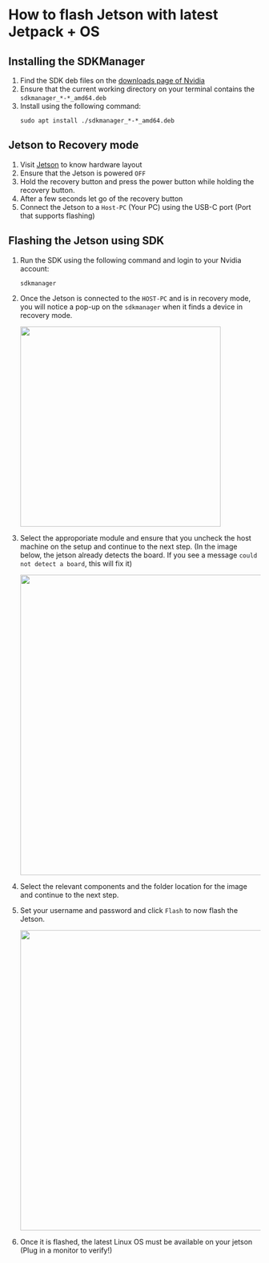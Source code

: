 # How to flash Jetson with latest Jetpack + OS

## Installing the SDKManager
1. Find the SDK deb files on the [downloads page of Nvidia](https://developer.nvidia.com/embedded/downloads)
2. Ensure that the current working directory on your terminal contains the `sdkmanager_*-*_amd64.deb`
3. Install using the following command:
   ```
   sudo apt install ./sdkmanager_*-*_amd64.deb 
   ```
## Jetson to Recovery mode
1. Visit [Jetson](https://developer.nvidia.com/embedded/learn/jetson-agx-orin-devkit-user-guide/developer_kit_layout.html) to know hardware layout
2. Ensure that the Jetson is powered `OFF`
3. Hold the recovery button and press the power button while holding the recovery button.
4. After a few seconds let go of the recovery button
5. Connect the Jetson to a `Host-PC` (Your PC) using the USB-C port (Port that supports flashing)

## Flashing the Jetson using SDK
1. Run the SDK using the following command and login to your Nvidia account:
   ```
   sdkmanager    
   ```
2. Once the Jetson is connected to the `HOST-PC` and is in recovery mode, you will notice a pop-up on the `sdkmanager` when it finds a device in recovery mode.

   <img src="https://github.com/user-attachments/assets/25b7c953-8c96-45bc-8b4d-ba0f4a95f9d1" height="400" width="auto">
   
4. Select the approporiate module and ensure that you uncheck the host machine on the setup and continue to the next step. (In the image below, the jetson already detects the board. If you see a message `could not detect a board`, this will fix it)

   <img src="https://github.com/user-attachments/assets/78641055-656c-4135-b765-ad5961a91d73" width="600" height="auto">

5. Select the relevant components and the folder location for the image and continue to the next step.
6. Set your username and password and click `Flash` to now flash the Jetson.
   
   <img src="https://github.com/user-attachments/assets/4db751ba-7477-4f3e-8edd-6ee53c3b0601" width="600" height="auto">

7. Once it is flashed, the latest Linux OS must be available on your jetson (Plug in a monitor to verify!)

